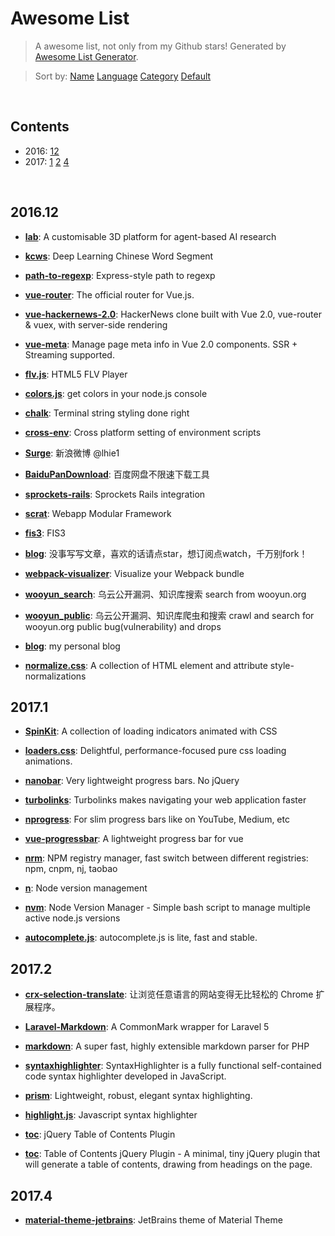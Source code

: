 # Awesome List

> A awesome list, not only from my Github stars! Generated by [Awesome List Generator](https://github.com/ttionya/Awesome-List-Generator).

> Sort by: [Name](https://github.com/ttionya/AwesomeList/blob/master/README-NAME.md) [Language](https://github.com/ttionya/AwesomeList/blob/master/README-LANGUAGE.md) [Category](https://github.com/ttionya/AwesomeList/blob/master/README-CATEGORY.md) [Default](https://github.com/ttionya/AwesomeList/blob/master/README-DEFAULT.md) 

<br>

## Contents 

- 2016: [12](#201612)   
- 2017: [1](#20171) [2](#20172) [4](#20174)   


<br>

## 2016.12

- [**lab**](https://github.com/deepmind/lab): A customisable 3D platform for agent-based AI research  


- [**kcws**](https://github.com/koth/kcws): Deep Learning Chinese Word Segment   


- [**path-to-regexp**](https://github.com/pillarjs/path-to-regexp): Express-style path to regexp  


- [**vue-router**](https://github.com/vuejs/vue-router): The official router for Vue.js.  


- [**vue-hackernews-2.0**](https://github.com/vuejs/vue-hackernews-2.0): HackerNews clone built with Vue 2.0, vue-router & vuex, with server-side rendering  


- [**vue-meta**](https://github.com/declandewet/vue-meta): Manage page meta info in Vue 2.0 components. SSR + Streaming supported.  


- [**flv.js**](https://github.com/Bilibili/flv.js): HTML5 FLV Player  


- [**colors.js**](https://github.com/Marak/colors.js): get colors in your node.js console  


- [**chalk**](https://github.com/chalk/chalk): Terminal string styling done right  


- [**cross-env**](https://github.com/kentcdodds/cross-env): Cross platform setting of environment scripts  


- [**Surge**](https://github.com/lhie1/Surge): 新浪微博 @lhie1  


- [**BaiduPanDownload**](https://github.com/Mrs4s/BaiduPanDownload): 百度网盘不限速下载工具  


- [**sprockets-rails**](https://github.com/rails/sprockets-rails): Sprockets Rails integration  


- [**scrat**](https://github.com/scrat-team/scrat): Webapp Modular Framework  


- [**fis3**](https://github.com/fex-team/fis3): FIS3  


- [**blog**](https://github.com/fouber/blog): 没事写写文章，喜欢的话请点star，想订阅点watch，千万别fork！  


- [**webpack-visualizer**](https://github.com/chrisbateman/webpack-visualizer): Visualize your Webpack bundle  


- [**wooyun_search**](https://github.com/grt1st/wooyun_search): 乌云公开漏洞、知识库搜索 search from wooyun.org  


- [**wooyun_public**](https://github.com/hanc00l/wooyun_public): 乌云公开漏洞、知识库爬虫和搜索   crawl and search for wooyun.org public bug(vulnerability) and drops  


- [**blog**](https://github.com/xufei/blog): my personal blog  


- [**normalize.css**](https://github.com/necolas/normalize.css): A collection of HTML element and attribute style-normalizations  


## 2017.1

- [**SpinKit**](https://github.com/tobiasahlin/SpinKit): A collection of loading indicators animated with CSS  


- [**loaders.css**](https://github.com/ConnorAtherton/loaders.css): Delightful, performance-focused pure css loading animations.  


- [**nanobar**](https://github.com/jacoborus/nanobar): Very lightweight progress bars. No jQuery  


- [**turbolinks**](https://github.com/turbolinks/turbolinks): Turbolinks makes navigating your web application faster  


- [**nprogress**](https://github.com/rstacruz/nprogress): For slim progress bars like on YouTube, Medium, etc  


- [**vue-progressbar**](https://github.com/hilongjw/vue-progressbar): A lightweight progress bar for vue  


- [**nrm**](https://github.com/Pana/nrm): NPM registry manager, fast switch between different registries: npm, cnpm, nj, taobao  


- [**n**](https://github.com/tj/n): Node version management  


- [**nvm**](https://github.com/creationix/nvm): Node Version Manager - Simple bash script to manage multiple active node.js versions  


- [**autocomplete.js**](https://github.com/autocompletejs/autocomplete.js): autocomplete.js is lite, fast and stable.  


## 2017.2

- [**crx-selection-translate**](https://github.com/Selection-Translator/crx-selection-translate): 让浏览任意语言的网站变得无比轻松的 Chrome 扩展程序。  


- [**Laravel-Markdown**](https://github.com/GrahamCampbell/Laravel-Markdown): A CommonMark wrapper for Laravel 5  


- [**markdown**](https://github.com/cebe/markdown): A super fast, highly extensible markdown parser for PHP  


- [**syntaxhighlighter**](https://github.com/syntaxhighlighter/syntaxhighlighter): SyntaxHighlighter is a fully functional self-contained code syntax highlighter developed in JavaScript.  


- [**prism**](https://github.com/PrismJS/prism): Lightweight, robust, elegant syntax highlighting.  


- [**highlight.js**](https://github.com/isagalaev/highlight.js): Javascript syntax highlighter  


- [**toc**](https://github.com/jgallen23/toc): jQuery Table of Contents Plugin  


- [**toc**](https://github.com/ndabas/toc): Table of Contents jQuery Plugin - A minimal, tiny jQuery plugin that will generate a table of contents, drawing from headings on the page.  


## 2017.4

- [**material-theme-jetbrains**](https://github.com/ChrisRM/material-theme-jetbrains): JetBrains theme of Material Theme  


